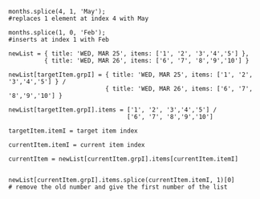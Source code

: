     months.splice(4, 1, 'May');
    #replaces 1 element at index 4 with May

    months.splice(1, 0, 'Feb');
    #inserts at index 1 with Feb

    newList = { title: 'WED, MAR 25', items: ['1', '2', '3','4','5'] },
              { title: 'WED, MAR 26', items: ['6', '7', '8','9','10'] }

    newList[targetItem.grpI] = { title: 'WED, MAR 25', items: ['1', '2', '3','4','5'] } /
                               { title: 'WED, MAR 26', items: ['6', '7', '8','9','10'] }

    newList[targetItem.grpI].items = ['1', '2', '3','4','5'] /
                                     ['6', '7', '8','9','10']

    targetItem.itemI = target item index

    currentItem.itemI = current item index

    currentItem = newList[currentItem.grpI].items[currentItem.itemI]


    newList[currentItem.grpI].items.splice(currentItem.itemI, 1)[0] 
    # remove the old number and give the first number of the list